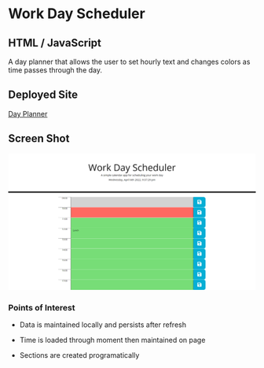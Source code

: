 # Work Day Scheduler

## HTML / JavaScript
A day planner that allows the user to set hourly text and changes colors as time passes through the day.

## Deployed Site
[Day Planner](https://josephlmurray.github.io/day-planner/)

## Screen Shot

![alt text](./Assets/day-planner.png "Day Planner")

### Points of Interest
* Data is maintained locally and persists after refresh

* Time is loaded through moment then maintained on page

* Sections are created programatically
